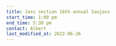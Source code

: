 ```yaml
---
title: Jass section 16th annual Saujass
start_time: 1:00 pm
end_time: 5:30 pm
contact: Albert
last_modified_at: 2022-06-26
---
```

